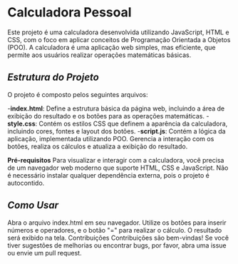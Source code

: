 # **Calculadora Pessoal**
Este projeto é uma calculadora desenvolvida utilizando JavaScript, HTML e CSS, com o foco em aplicar conceitos de Programação Orientada a Objetos (POO). A calculadora é uma aplicação web simples, mas eficiente, que permite aos usuários realizar operações matemáticas básicas.

## *Estrutura do Projeto*
O projeto é composto pelos seguintes arquivos:

-**index.html**: Define a estrutura básica da página web, incluindo a área de exibição do resultado e os botões para as operações matemáticas.
-**style.css**: Contém os estilos CSS que definem a aparência da calculadora, incluindo cores, fontes e layout dos botões.
-**script.js**: Contém a lógica da aplicação, implementada utilizando POO. Gerencia a interação com os botões, realiza os cálculos e atualiza a exibição do resultado.

**Pré-requisitos**
Para visualizar e interagir com a calculadora, você precisa de um navegador web moderno que suporte HTML, CSS e JavaScript. Não é necessário instalar qualquer dependência externa, pois o projeto é autocontido.

## *Como Usar*
Abra o arquivo index.html em seu navegador.
Utilize os botões para inserir números e operadores, e o botão "=" para realizar o cálculo.
O resultado será exibido na tela.
Contribuições
Contribuições são bem-vindas! Se você tiver sugestões de melhorias ou encontrar bugs, por favor, abra uma issue ou envie um pull request.
